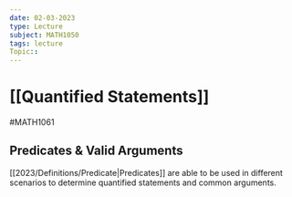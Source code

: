 ```yaml
---
date: 02-03-2023
type: Lecture
subject: MATH1050
tags: lecture
Topic:: 
---
```

# [[Quantified Statements]]
#MATH1061

## Predicates & Valid Arguments

[[2023/Definitions/Predicate|Predicates]] are able to be used in different scenarios to determine quantified statements and common arguments.

